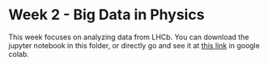 # Week 2 - Big Data in Physics

This week focuses on analyzing data from LHCb. You can download the jupyter notebook in this folder, or directly go and see it at [this link](https://colab.research.google.com/drive/1ZTrxmAMjYe3qciwnS2_q4w9qZqqQji5P?usp=sharing) in google colab.
